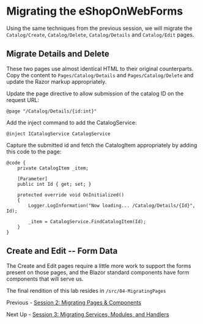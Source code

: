 # Migrating the eShopOnWebForms

Using the same techniques from the previous session, we will migrate the `Catalog/Create`, `Catalog/Delete`, `Catalog/Details` and `Catalog/Edit` pages.

## Migrate Details and Delete

These two pages use almost identical HTML to their original counterparts.  Copy the content to `Pages/Catalog/Details` and `Pages/Catalog/Delete` and update the Razor markup appropriately.

Update the page directive to allow submission of the catalog ID on the request URL:

```razor
@page "/Catalog/Details/{id:int}"
```

Add the inject command to add the CatalogService:

```razor
@inject ICatalogService CatalogService
```

Capture the submitted id and fetch the CatalogItem appropriately by adding this code to the page:

```razor
@code {
    private CatalogItem _item;

    [Parameter]
    public int Id { get; set; }

    protected override void OnInitialized()
    {
        Logger.LogInformation("Now loading... /Catalog/Details/{Id}", Id);

        _item = CatalogService.FindCatalogItem(Id);
    }
}
```

## Create and Edit -- Form Data

The Create and Edit pages require a little more work to support the forms present on those pages, and the Blazor standard components have form components that will serve us.

The final rendition of this lab resides in `/src/04-MigratingPages`

Previous - [Session 2: Migrating Pages & Components](04-migrating-pages.md)

Next Up - [Session 3: Migrating Services, Modules, and Handlers](06-migrating-other.md)